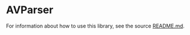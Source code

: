 # AVParser

For information about how to use this library, see the source [README.md](source/README.md).